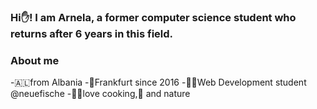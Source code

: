 ### Hi✋! I am Arnela, a former computer science student who returns after 6 years in this field.

<!--
**ArnelaKapllani/ArnelaKapllani** is a ✨ _special_ ✨ repository because its `README.md` (this file) appears on your GitHub profile.

Here are some ideas to get you started:

- 🔭 I’m currently working on ...
- 🌱 I’m currently learning ...
- 👯 I’m looking to collaborate on ...
- 🤔 I’m looking for help with ...
- 💬 Ask me about ...
- 📫 How to reach me: ...
- 😄 Pronouns: ...
- ⚡ Fun fact: ...
-->
### About me

 -🇦🇱from Albania
 -📍Frankfurt since 2016
 -👩‍💻Web Development student @neuefische 
 -👩‍🍳love cooking,🍷 and nature 


